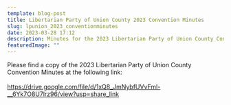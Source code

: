 ```yaml
---
template: blog-post
title: Libertarian Party of Union County 2023 Convention Minutes
slug: lpunion_2023_conventionminutes
date: 2023-03-28 17:12
description: Minutes for the 2023 Libertarian Party of Union County Convention
featuredImage: ""
---
```

P﻿lease find a copy of the 2023 Libertarian Party of Union County Convention Minutes at the following link:\
\
https://drive.google.com/file/d/1xQ8_JmNybfUVvFml-__6Yk7O8U7lrz96/view?usp=share_link